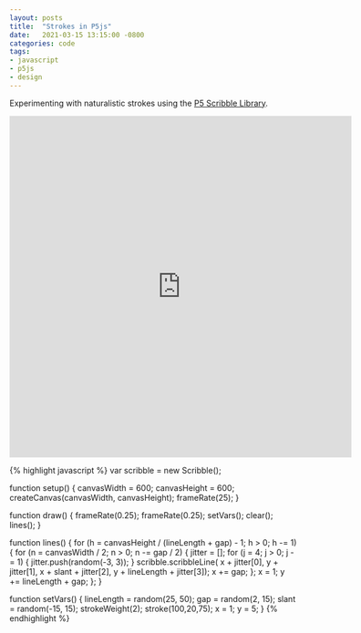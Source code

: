 ```yaml
---
layout: posts
title:  "Strokes in P5js"
date:   2021-03-15 13:15:00 -0800
categories: code
tags: 
- javascript
- p5js
- design
---
```

Experimenting with naturalistic strokes using the [P5 Scribble Library](https://github.com/generative-light/p5.scribble.js/).

<iframe src="https://editor.p5js.org/bobbymeyer/embed/MCbbiL6o5" 
        style="width: 600px; 
              height: 600px; 
              overflow: hidden;"  
        scrolling="no" 
        frameborder="0">
</iframe>

{% highlight javascript %}
var scribble = new Scribble();

function setup() {
  canvasWidth = 600;
  canvasHeight = 600;
  createCanvas(canvasWidth, canvasHeight);
  frameRate(25);
}

function draw() {
  frameRate(0.25);
  frameRate(0.25);
  setVars();
  clear();
  lines();
}

function lines() {
  for (h = canvasHeight / (lineLength + gap) - 1; h > 0; h -= 1) {
    for (n = canvasWidth / 2; n > 0; n -= gap / 2) {
      jitter = [];
      for (j = 4; j > 0; j -= 1) {
        jitter.push(random(-3, 3));
      }
      scribble.scribbleLine(
        x + jitter[0],
        y + jitter[1],
        x + slant + jitter[2],
        y + lineLength + jitter[3]);
      x += gap;
    };
    x = 1;
    y += lineLength + gap;
  };
}

function setVars() {
  lineLength = random(25, 50);
  gap = random(2, 15);
  slant = random(-15, 15);
  strokeWeight(2);
  stroke(100,20,75);
  x = 1;
  y = 5;
}
{% endhighlight %}
